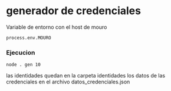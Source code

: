 # generador de credenciales

Variable de entorno con el host de mouro
```
process.env.MOURO
```

### Ejecucion
```
node . gen 10
```

las identidades quedan en la carpeta identidades
los datos de las credenciales en el archivo datos_credenciales.json